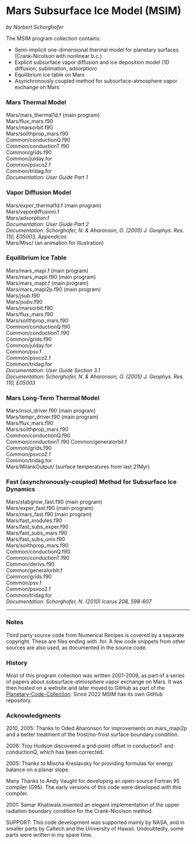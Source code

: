 Mars Subsurface Ice Model (MSIM)
================================

*by Norbert Schorghofer*


The MSIM program collection contains:

* Semi-implicit one-dimensional thermal model for planetary surfaces (Crank-Nicolson with nonlinear b.c.)  
* Explicit subsurface vapor diffusion and ice deposition model (1D diffusion, sublimation, adsorption)  
* Equilibrium ice table on Mars
* Asynchronously coupled method for subsurface-atmosphere vapor exchange on Mars




### Mars Thermal Model

Mars/mars_thermal1d.f (main program)  
Mars/flux_mars.f90  
Mars/marsorbit.f90  
Mars/soilthprop_mars.f90  
Common/conductionQ.f90  
Common/conductionT.f90  
Common/grids.f90  
Common/julday.for  
Common/psvco2.f  
Common/tridag.for  
*Documentation: User Guide Part 1*  


### Vapor Diffusion Model

Mars/exper_thermal1d.f (main program)  
Mars/vapordiffusioni.f  
Mars/adsorption.f  
*Documentation: User Guide Part 2  
Documentation: Schorghofer, N. & Aharonson, O. (2005) J. Geophys. Res. 110, E05003, Appendices*  
Mars/Misc/  (an animation for illustration)  


### Equilibrium Ice Table

Mars/mars_mapi.f (main program)  
Mars/mars_mapii.f90 (main program)  
Mars/mars_mapt.f (main program)  
Mars/mars_mapi2p.f90 (main program)  
Mars/jsub.f90    
Mars/jsubv.f90  
Mars/marsorbit.f90  
Mars/flux_mars.f90  
Mars/soilthprop_mars.f90  
Common/conductionQ.f90  
Common/conductionT.f90  
Common/grids.f90  
Common/julday.for  
Common/psv.f  
Common/psvco2.f  
Common/tridag.for  
*Documentation: User Guide Section 3.1  
Documentation: Schorghofer, N. & Aharonson, O. (2005) J. Geophys. Res. 110, E05003*  


### Mars Long-Term Thermal Model

Mars/insol_driver.f90 (main program)  
Mars/tempr_driver.f90 (main program)  
Mars/flux_mars.f90  
Mars/soilthprop_mars.f90  
Common/conductionQ.f90  
Common/conductionT.f90
Common/generalorbit.f  
Common/grids.f90  
Common/psvco2.f  
Common/tridag.for  
Mars/MilankOutput/  (surface temperatures from last 21Myr)  


### Fast (asynchronously-coupled) Method for Subsurface Ice Dynamics

Mars/stabgrow_fast.f90 (main program)  
Mars/exper_fast.f90 (main program)  
Mars/mars_fast.f90 (main program)  
Mars/fast_modules.f90  
Mars/fast_subs_exper.f90  
Mars/fast_subs_mars.f90  
Mars/fast_subs_univ.f90  
Mars/soilthprop_mars.f90  
Common/conductionQ.f90  
Common/conductionT.f90  
Common/derivs.f90  
Common/generalorbit.f  
Common/grids.f90  
Common/psv.f  
Common/psvco2.f  
Common/tridag.for  
*Documentation: Schorghofer, N. (2010) Icarus 208, 598-607*  


---

### Notes

Third party source code from Numerical Recipes is covered by a separate copyright. These are files ending with .for.  A few code snippets from other sources are also used, as documented in the source code.


### History

Most of this program collection was written 2001-2009, as part of a series of papers about subsurface-atmosphere vapor exchange on Mars. It was then hosted on a website and later moved to GitHub as part of the [Planetary-Code-Collection](https://github.com/nschorgh/Planetary-Code-Collection). Since 2022 MSIM has its own GitHub repository.


### Acknowledgments

2010, 2005: Thanks to Oded Aharonson for improvements on mars_mapi2p and a better treatment of the frost/no-frost surface boundary condition.

2006: Troy Hudson discovered a grid-point offset in conductionT and conductionQ, which has been corrected.

2005: Thanks to Mischa Kreslavsky for providing formulas for energy balance on a planar slope.

Many Thanks to Andy Vaught for developing an open-source Fortran 95 compiler (G95).  The early versions of this code were developed with this compiler.

2001: Samar Khatiwala invented an elegant implementation of the upper radiation boundary condition for the Crank-Nicolson method.

SUPPORT: This code development was supported mainly by NASA, and in smaller parts by Caltech and the University of Hawaii. Undoubtedly, some parts were written in my spare time.

